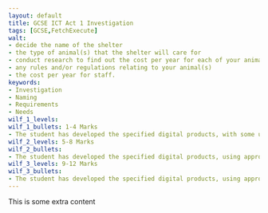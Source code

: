 ```yaml
---
layout: default
title: GCSE ICT Act 1 Investigation
tags: [GCSE,FetchExecute]
walt:
- decide the name of the shelter
- the type of animal(s) that the shelter will care for
- conduct research to find out the cost per year for each of your animal(s) for food, medical requirements e.g. vaccinations, other requirements e.g. bedding
- any rules and/or regulations relating to your animal(s)
- the cost per year for staff.
keywords:
- Investigation
- Naming
- Requirements
- Needs
wilf_1_levels: 
wilf_1_bullets: 1-4 Marks
- The student has developed the specified digital products, with some use of appropriate content. They have carried out a limited review of their work but with few modifications. 
wilf_2_levels: 5-8 Marks
wilf_2_bullets:
- The student has developed the specified digital products, using appropriate content and features. They have reviewed their work and made modifications some of which are effective. 
wilf_3_levels: 9-12 Marks
wilf_3_bullets:
- The student has developed the specified digital products, using appropriate content and features effectively. They have reviewed and modified their work throughout its development, using feedback from others to improve the outcomes.
---
```


This is some extra content
